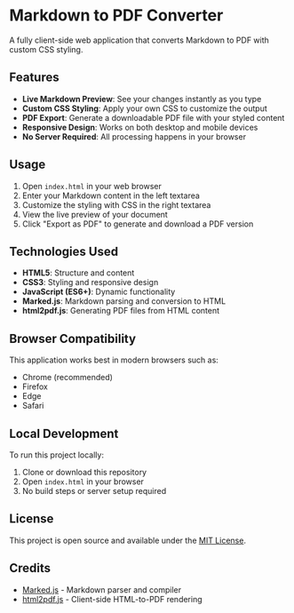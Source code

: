 # Markdown to PDF Converter

A fully client-side web application that converts Markdown to PDF with custom CSS styling.

## Features

- **Live Markdown Preview**: See your changes instantly as you type
- **Custom CSS Styling**: Apply your own CSS to customize the output
- **PDF Export**: Generate a downloadable PDF file with your styled content
- **Responsive Design**: Works on both desktop and mobile devices
- **No Server Required**: All processing happens in your browser

## Usage

1. Open `index.html` in your web browser
2. Enter your Markdown content in the left textarea
3. Customize the styling with CSS in the right textarea
4. View the live preview of your document
5. Click "Export as PDF" to generate and download a PDF version

## Technologies Used

- **HTML5**: Structure and content
- **CSS3**: Styling and responsive design
- **JavaScript (ES6+)**: Dynamic functionality
- **Marked.js**: Markdown parsing and conversion to HTML
- **html2pdf.js**: Generating PDF files from HTML content

## Browser Compatibility

This application works best in modern browsers such as:
- Chrome (recommended)
- Firefox
- Edge
- Safari

## Local Development

To run this project locally:

1. Clone or download this repository
2. Open `index.html` in your browser
3. No build steps or server setup required

## License

This project is open source and available under the [MIT License](https://opensource.org/licenses/MIT).

## Credits

- [Marked.js](https://marked.js.org/) - Markdown parser and compiler
- [html2pdf.js](https://github.com/eKoopmans/html2pdf.js) - Client-side HTML-to-PDF rendering 
